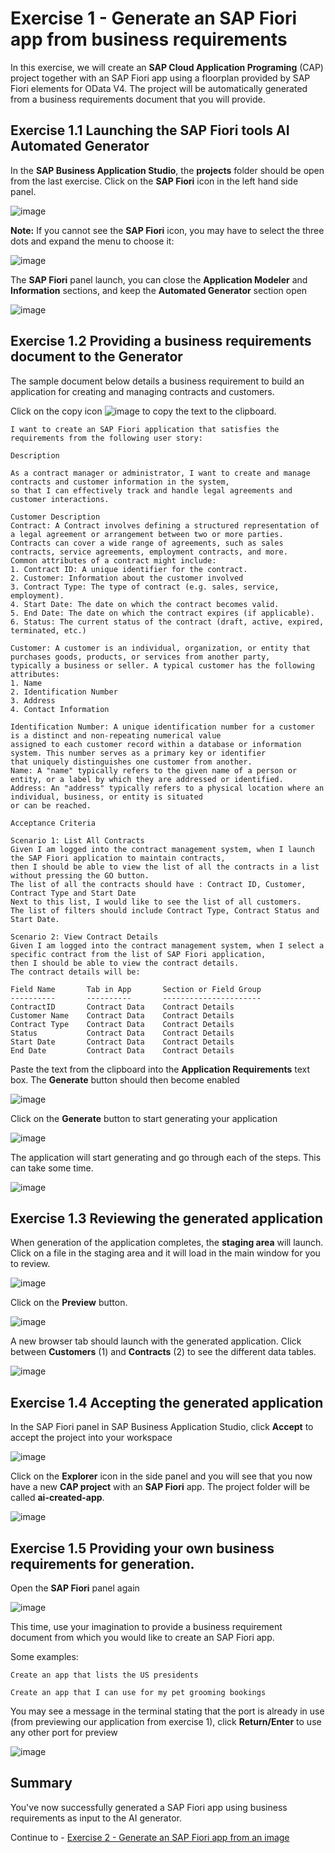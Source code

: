 #  Exercise 1 - Generate an SAP Fiori app from business requirements

In this exercise, we will create an **SAP Cloud Application Programing** (CAP) project together with an SAP Fiori app using a floorplan provided by SAP Fiori elements for OData V4. The project will be automatically generated from a business requirements document that you will provide.

## Exercise 1.1 Launching the SAP Fiori tools AI Automated Generator

In the **SAP Business Application Studio**, the **projects** folder should be open from the last exercise.  Click on the **SAP Fiori** icon in the left hand side panel.

![image](ex1img1.png)

**Note:** If you cannot see the **SAP Fiori** icon, you may have to select the three dots and expand the menu to choose it:

![image](ex1img2.png)

The **SAP Fiori** panel launch, you can close the **Application Modeler** and **Information** sections, and keep the **Automated Generator** section open

![image](ex1img3.png)

## Exercise 1.2 Providing a business requirements document to the Generator

The sample document below details a business requirement to build an application for creating and managing contracts and customers.

Click on the copy icon ![image](ex1img4.png) to copy the text to the clipboard.


```
I want to create an SAP Fiori application that satisfies the requirements from the following user story:

Description

As a contract manager or administrator, I want to create and manage contracts and customer information in the system, 
so that I can effectively track and handle legal agreements and customer interactions.

Customer Description
Contract: A Contract involves defining a structured representation of a legal agreement or arrangement between two or more parties. 
Contracts can cover a wide range of agreements, such as sales contracts, service agreements, employment contracts, and more. 
Common attributes of a contract might include:
1. Contract ID: A unique identifier for the contract.
2. Customer: Information about the customer involved
3. Contract Type: The type of contract (e.g. sales, service, employment).
4. Start Date: The date on which the contract becomes valid.
5. End Date: The date on which the contract expires (if applicable).
6. Status: The current status of the contract (draft, active, expired, terminated, etc.)

Customer: A customer is an individual, organization, or entity that purchases goods, products, or services from another party, 
typically a business or seller. A typical customer has the following attributes:
1. Name
2. Identification Number
3. Address
4. Contact Information

Identification Number: A unique identification number for a customer is a distinct and non-repeating numerical value 
assigned to each customer record within a database or information system. This number serves as a primary key or identifier 
that uniquely distinguishes one customer from another.
Name: A "name" typically refers to the given name of a person or entity, or a label by which they are addressed or identified.
Address: An "address" typically refers to a physical location where an individual, business, or entity is situated 
or can be reached.

Acceptance Criteria

Scenario 1: List All Contracts
Given I am logged into the contract management system, when I launch the SAP Fiori application to maintain contracts, 
then I should be able to view the list of all the contracts in a list without pressing the GO button.
The list of all the contracts should have : Contract ID, Customer, Contract Type and Start Date
Next to this list, I would like to see the list of all customers.
The list of filters should include Contract Type, Contract Status and Start Date.

Scenario 2: View Contract Details
Given I am logged into the contract management system, when I select a specific contract from the list of SAP Fiori application, 
then I should be able to view the contract details.
The contract details will be:

Field Name       Tab in App       Section or Field Group
----------       ----------       ----------------------
ContractID       Contract Data    Contract Details
Customer Name    Contract Data    Contract Details
Contract Type    Contract Data    Contract Details
Status           Contract Data    Contract Details
Start Date       Contract Data    Contract Details
End Date         Contract Data    Contract Details
```

Paste the text from the clipboard into the **Application Requirements** text box. The **Generate** button should then become enabled

![image](ex1img5.png)

Click on the **Generate** button to start generating your application

![image](ex1img6.png)

The application will start generating and go through each of the steps.  This can take some time.

![image](ex1img7.png)


## Exercise 1.3 Reviewing the generated application

When generation of the application completes, the **staging area** will launch.  Click on a file in the staging area and it will load in the main window for you to review.

![image](ex1img8.png)

Click on the **Preview** button.  

![image](ex1img9.png)

A new browser tab should launch with the generated application.  Click between **Customers** (1) and **Contracts** (2) to see the different data tables.

![image](ex1img10.png)

## Exercise 1.4 Accepting the generated application

In the SAP Fiori panel in SAP Business Application Studio, click **Accept** to accept the project into your workspace

![image](ex1img11.png)

Click on the **Explorer** icon in the side panel and you will see that you now have a new **CAP project** with an **SAP Fiori** app. The project folder will be called **ai-created-app**.

![image](ex1img12.png)

## Exercise 1.5 Providing your own business requirements for generation.

Open the **SAP Fiori** panel again

![image](ex1img13.png)

This time, use your imagination to provide a business requirement document from which you would like to create an SAP Fiori app.  

Some examples:

```
Create an app that lists the US presidents
```

```
Create an app that I can use for my pet grooming bookings
```

You may see a message in the terminal stating that the port is already in use (from previewing our application from exercise 1), click **Return/Enter** to use any other port for preview

![image](ex2img11.png)

## Summary

You've now successfully generated a SAP Fiori app using business requirements as input to the AI generator.

Continue to - [Exercise 2 - Generate an SAP Fiori app from an image](../ex2/README.md)
